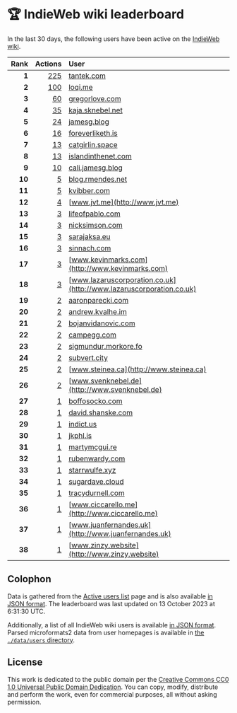 # 🏆 IndieWeb wiki leaderboard

In the last 30 days, the following users have been active on the [IndieWeb wiki](https://indieweb.org).

| Rank | Actions | User |
|-----:|--------:|:-----|
| **1** | [225](https://indieweb.org/Special:Contributions/Tantek.com) | [tantek.com](http://tantek.com) |
| **2** | [100](https://indieweb.org/Special:Contributions/Loqi.me) | [loqi.me](http://loqi.me) |
| **3** | [60](https://indieweb.org/Special:Contributions/Gregorlove.com) | [gregorlove.com](http://gregorlove.com) |
| **4** | [35](https://indieweb.org/Special:Contributions/Kaja.sknebel.net) | [kaja.sknebel.net](http://kaja.sknebel.net) |
| **5** | [24](https://indieweb.org/Special:Contributions/Jamesg.blog) | [jamesg.blog](http://jamesg.blog) |
| **6** | [16](https://indieweb.org/Special:Contributions/Foreverliketh.is) | [foreverliketh.is](http://foreverliketh.is) |
| **7** | [13](https://indieweb.org/Special:Contributions/Catgirlin.space) | [catgirlin.space](http://catgirlin.space) |
| **8** | [13](https://indieweb.org/Special:Contributions/Islandinthenet.com) | [islandinthenet.com](http://islandinthenet.com) |
| **9** | [10](https://indieweb.org/Special:Contributions/Cali.jamesg.blog) | [cali.jamesg.blog](http://cali.jamesg.blog) |
| **10** | [5](https://indieweb.org/Special:Contributions/Blog.rmendes.net) | [blog.rmendes.net](http://blog.rmendes.net) |
| **11** | [5](https://indieweb.org/Special:Contributions/Kvibber.com) | [kvibber.com](http://kvibber.com) |
| **12** | [4](https://indieweb.org/Special:Contributions/Www.jvt.me) | [www.jvt.me](http://www.jvt.me) |
| **13** | [3](https://indieweb.org/Special:Contributions/Lifeofpablo.com) | [lifeofpablo.com](http://lifeofpablo.com) |
| **14** | [3](https://indieweb.org/Special:Contributions/Nicksimson.com) | [nicksimson.com](http://nicksimson.com) |
| **15** | [3](https://indieweb.org/Special:Contributions/Sarajaksa.eu) | [sarajaksa.eu](http://sarajaksa.eu) |
| **16** | [3](https://indieweb.org/Special:Contributions/Sinnach.com) | [sinnach.com](http://sinnach.com) |
| **17** | [3](https://indieweb.org/Special:Contributions/Www.kevinmarks.com) | [www.kevinmarks.com](http://www.kevinmarks.com) |
| **18** | [3](https://indieweb.org/Special:Contributions/Www.lazaruscorporation.co.uk) | [www.lazaruscorporation.co.uk](http://www.lazaruscorporation.co.uk) |
| **19** | [2](https://indieweb.org/Special:Contributions/Aaronparecki.com) | [aaronparecki.com](http://aaronparecki.com) |
| **20** | [2](https://indieweb.org/Special:Contributions/Andrew.kvalhe.im) | [andrew.kvalhe.im](http://andrew.kvalhe.im) |
| **21** | [2](https://indieweb.org/Special:Contributions/Bojanvidanovic.com) | [bojanvidanovic.com](http://bojanvidanovic.com) |
| **22** | [2](https://indieweb.org/Special:Contributions/Campegg.com) | [campegg.com](http://campegg.com) |
| **23** | [2](https://indieweb.org/Special:Contributions/Sigmundur.morkore.fo) | [sigmundur.morkore.fo](http://sigmundur.morkore.fo) |
| **24** | [2](https://indieweb.org/Special:Contributions/Subvert.city) | [subvert.city](http://subvert.city) |
| **25** | [2](https://indieweb.org/Special:Contributions/Www.steinea.ca) | [www.steinea.ca](http://www.steinea.ca) |
| **26** | [2](https://indieweb.org/Special:Contributions/Www.svenknebel.de) | [www.svenknebel.de](http://www.svenknebel.de) |
| **27** | [1](https://indieweb.org/Special:Contributions/Boffosocko.com) | [boffosocko.com](http://boffosocko.com) |
| **28** | [1](https://indieweb.org/Special:Contributions/David.shanske.com) | [david.shanske.com](http://david.shanske.com) |
| **29** | [1](https://indieweb.org/Special:Contributions/Indict.us) | [indict.us](http://indict.us) |
| **30** | [1](https://indieweb.org/Special:Contributions/Jkphl.is) | [jkphl.is](http://jkphl.is) |
| **31** | [1](https://indieweb.org/Special:Contributions/Martymcgui.re) | [martymcgui.re](http://martymcgui.re) |
| **32** | [1](https://indieweb.org/Special:Contributions/Rubenwardy.com) | [rubenwardy.com](http://rubenwardy.com) |
| **33** | [1](https://indieweb.org/Special:Contributions/Starrwulfe.xyz) | [starrwulfe.xyz](http://starrwulfe.xyz) |
| **34** | [1](https://indieweb.org/Special:Contributions/Sugardave.cloud) | [sugardave.cloud](http://sugardave.cloud) |
| **35** | [1](https://indieweb.org/Special:Contributions/Tracydurnell.com) | [tracydurnell.com](http://tracydurnell.com) |
| **36** | [1](https://indieweb.org/Special:Contributions/Www.ciccarello.me) | [www.ciccarello.me](http://www.ciccarello.me) |
| **37** | [1](https://indieweb.org/Special:Contributions/Www.juanfernandes.uk) | [www.juanfernandes.uk](http://www.juanfernandes.uk) |
| **38** | [1](https://indieweb.org/Special:Contributions/Www.zinzy.website) | [www.zinzy.website](http://www.zinzy.website) |


## Colophon

Data is gathered from the [Active users list](https://indieweb.org/Special:ActiveUsers) page and is also available [in JSON format](https://github.com/jgarber623/indieweb-wiki-leaderboard/blob/main/data/leaderboard.json). The leaderboard was last updated on 13 October 2023 at 6:31:30 UTC.

Additionally, a list of all IndieWeb wiki users is available [in JSON format](https://github.com/jgarber623/indieweb-wiki-leaderboard/blob/main/data/users.json). Parsed microformats2 data from user homepages is available in [the `./data/users` directory](https://github.com/jgarber623/indieweb-wiki-leaderboard/blob/main/data/users).

## License

This work is dedicated to the public domain per the [Creative Commons CC0 1.0 Universal Public Domain Dedication](https://creativecommons.org/publicdomain/zero/1.0/). You can copy, modify, distribute and perform the work, even for commercial purposes, all without asking permission.
